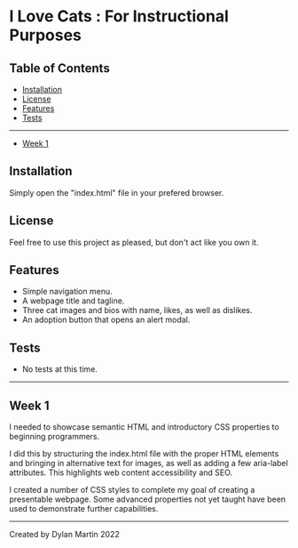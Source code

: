# I Love Cats : For Instructional Purposes

## Table of Contents

- [Installation](#installation)
- [License](#license)
- [Features](#features)
- [Tests](#tests)
---
- [Week 1](#week-1)

## Installation

Simply open the "index.html" file in your prefered browser.

## License

Feel free to use this project as pleased, but don't act like you own it.

## Features

- Simple navigation menu.
- A webpage title and tagline.
- Three cat images and bios with name, likes, as well as dislikes.
- An adoption button that opens an alert modal.

## Tests

- No tests at this time.

---

## Week 1

I needed to showcase semantic HTML and introductory CSS properties to beginning programmers.

I did this by structuring the index.html file with the proper HTML elements and bringing in alternative text for images, as well as adding a few aria-label attributes. This highlights web content accessibility and SEO.

I created a number of CSS styles to complete my goal of creating a presentable webpage. Some advanced properties not yet taught have been used to demonstrate further capabilities.

---

Created by Dylan Martin 2022